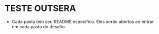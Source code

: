 # TESTE OUTSERA

- Cada pasta tem seu README especifico. Eles serão abertos ao entrar em cada pasta do desafio.
